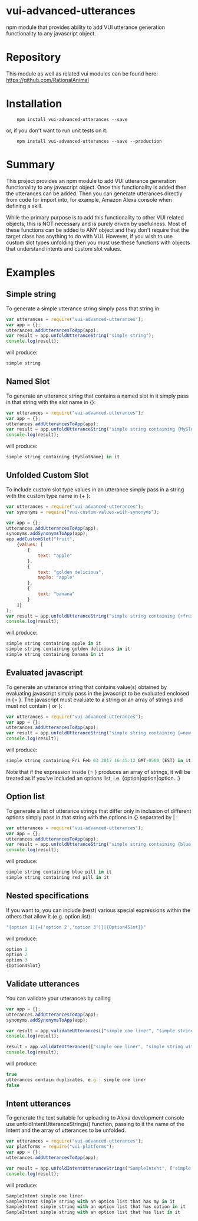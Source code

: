 # vui-advanced-utterances

npm module that provides ability to add VUI utterance generation functionality to any javascript object.

# Repository
This module as well as related vui modules can be found here:
https://github.com/RationalAnimal

# Installation

```shell
	npm install vui-advanced-utterances --save
```
or, if you don't want to run unit tests on it:

```shell
	npm install vui-advanced-utterances --save --production
```

# Summary

This project provides an npm module to add VUI utterance generation functionality to any javascript object.
Once this functionality is added then the utterances can be added.
Then you can generate utterances directly from code for import into, for example, Amazon Alexa console when defining a skill.

While the primary purpose is to add this functionality to other VUI related objects, this is NOT necessary and is purely driven by usefulness.
Most of these functions can be added to ANY object and they don't require that the target class has anything to do with VUI.
However, if you wish to use custom slot types unfolding then you must use these functions with objects that understand
intents and custom slot values.

# Examples

## Simple string
To generate a simple utterance string simply pass that string in:

```javascript
var utterances = require("vui-advanced-utterances");
var app = {};
utterances.addUtterancesToApp(app);
var result = app.unfoldUtteranceString("simple string");
console.log(result);
```

will produce:

````javascript
simple string
````

## Named Slot
To generate an utterance string that contains a named slot in it simply pass in that string
with the slot name in {}:

```javascript
var utterances = require("vui-advanced-utterances");
var app = {};
utterances.addUtterancesToApp(app);
var result = app.unfoldUtteranceString("simple string containing {MySlotName} in it");
console.log(result);
```

will produce:

````javascript
simple string containing {MySlotName} in it
````

## Unfolded Custom Slot
To include custom slot type values in an utterance simply pass in a string with
the custom type name in {+ }:

```javascript
var utterances = require("vui-advanced-utterances");
var synonyms = require("vui-custom-values-with-synonyms");

var app = {};
utterances.addUtterancesToApp(app);
synonyms.addSynonymsToApp(app);
app.addCustomSlot("fruit",
	{values: [
		{
			text: "apple"
		},
		{
			text: "golden delicious",
			mapTo: "apple"
		},
		{
			text: "banana"
		}
	]}
);
var result = app.unfoldUtteranceString("simple string containing {+fruit} in it");
console.log(result);
```

will produce:

````javascript
simple string containing apple in it
simple string containing golden delicious in it
simple string containing banana in it
````

## Evaluated javascript
To generate an utterance string that contains value(s) obtained by evaluating javascript
simply pass in the javascript to be evaluated enclosed in {= }.  The javascript must evaluate to
a string or an array of strings and must not contain { or }:
```javascript
var utterances = require("vui-advanced-utterances");
var app = {};
utterances.addUtterancesToApp(app);
var result = app.unfoldUtteranceString("simple string containing {=new Date().toString()} in it");
console.log(result);
```

will produce:

````javascript
simple string containing Fri Feb 03 2017 16:45:12 GMT-0500 (EST) in it
````

Note that if the expression inside {= } produces an array of strings, it will be
treated as if you've included an options list, i.e. {option|option|option...}

## Option list
To generate a list of utterance strings that differ only in inclusion of different
options simply pass in that string with the options in {} separated by | :

```javascript
var utterances = require("vui-advanced-utterances");
var app = {};
utterances.addUtterancesToApp(app);
var result = app.unfoldUtteranceString("simple string containing {blue pill|red pill} in it");
console.log(result);
```

will produce:

````javascript
simple string containing blue pill in it
simple string containing red pill in it
````

## Nested specifications

If you want to, you can include (nest) various special expressions within the
others that allow it (e.g. option list):

````javascript
"{option 1|{=['option 2','option 3']}|{Option4Slot}}"
````

will produce:

````javascript
option 1
option 2
option 3
{Option4Slot}
````

## Validate utterances
You can validate your utterances by calling

````javascript
var app = {};
utterances.addUtterancesToApp(app);
synonyms.addSynonymsToApp(app);

var result = app.validateUtterances(["simple one liner", "simple string with an option list that has {my|option|list} in it"]);
console.log(result);

result = app.validateUtterances(["simple one liner", "simple string with an option list that has {my|option|list} in it", "simple one liner"]);
console.log(result);
````
will produce:

````javascript
true
utterances contain duplicates, e.g.: simple one liner
false
````

## Intent utterances
To generate the text suitable for uploading to Alexa development console use
unfoldIntentUtteranceStrings() function, passing to it the name of the Intent
and the array of utterances to be unfolded.

````javascript
var utterances = require("vui-advanced-utterances");
var platforms = require("vui-platforms");
var app = {};
utterances.addUtterancesToApp(app);

var result = app.unfoldIntentUtteranceStrings("SampleIntent", ["simple one liner", "simple string with an option list that has {my|option|list} in it"], platforms.ALEXA);
console.log(result);
````
will produce:

````javascript
SampleIntent simple one liner
SampleIntent simple string with an option list that has my in it
SampleIntent simple string with an option list that has option in it
SampleIntent simple string with an option list that has list in it
````
